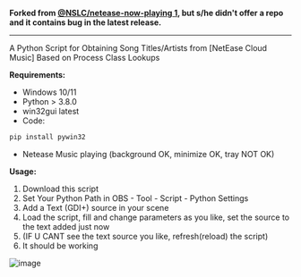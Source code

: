 **Forked from [@NSLC/netease-now-playing 1](https://obsproject.com/forum/resources/netease-now-playing.1944/), but s/he didn't offer a repo and it contains bug in the latest release.**

---

A Python Script for Obtaining Song Titles/Artists from [NetEase Cloud Music] Based on Process Class Lookups

**Requirements:**
- Windows 10/11
- Python > 3.8.0
- win32gui latest
- Code:
```cmd
pip install pywin32
```
- Netease Music playing (background OK, minimize OK, tray NOT OK)

  
**Usage:**
1. Download this script
2. Set Your Python Path in OBS - Tool - Script - Python Settings
3. Add a Text (GDI+) source in your scene
4. Load the script, fill and change parameters as you like, set the source to the text added just now
5. (IF U CANT see the text source you like, refresh(reload) the script)
6. It should be working

![image](https://github.com/user-attachments/assets/0273bf1e-3e4c-46b9-9ff5-38b90866599b)

